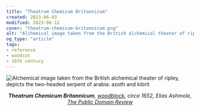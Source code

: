 ```yaml
---
title: "Theatrum Chemicum Britannicum"
created: 2023-06-03
modified: 2023-06-12
cover: "theatrum-chemicum-britannicum.png"
alt: "Alchemical image taken from the British alchemical theater of ripley, depicts the two-headed serpent of arabia: azoth and kibrit."
og_type: "article"
tags:
- reference
- woodcut
- 16th century
---
```


![Alchemical image taken from the British alchemical theater of ripley, depicts the two-headed serpent of arabia: azoth and kibrit](notes/woodblock/images/theatrum-chemicum-britannicum.png)
*<center>**Theatrum Chemicum Britannicum**, [woodblock](notes/woodblock), circa 1652, Elias Ashmole, [The Public Domain Review](https://publicdomainreview.org/collection/theatrum-chemicum)</center>*